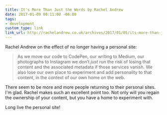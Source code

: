 ```yaml
---
title: It's More Than Just the Words by Rachel Andrew
date: 2017-01-09 00:11:00 -06:00
tags:
- development
custom_type: link
link_url: http://rachelandrew.co.uk/archives/2017/01/05/its-more-than-just-the-words/
---
```


Rachel Andrew on the effect of no longer having a personal site:

> As we move our code to CodePen, our writing to Medium, our photographs to Instagram we don’t *just* run the risk of losing that content and the associated metadata if those services vanish. We also lose our own place to experiment and add personality to that content, in the context of our own home on the web.

There seem to be more and more people returning to their personal sites. I'm glad. Rachel makes such an excellent point too. Not only will you regain the ownership of your content, but you have a home to experiment with.

Long live the personal site!
